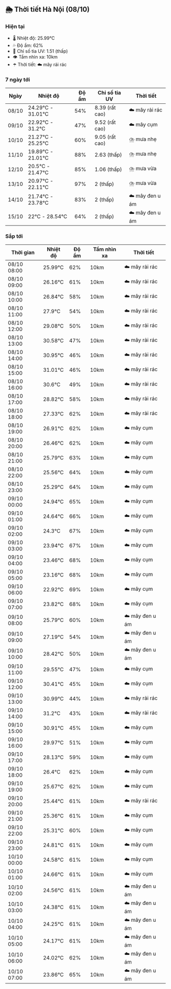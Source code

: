 ## 🌦️ Thời tiết Hà Nội (08/10)

### Hiện tại

- 🌡️ Nhiệt độ: 25.99℃
- 💦 Độ ẩm: 62%
- 🌟 Chỉ số tia UV: 1.51 (thấp)
- 👁️ Tầm nhìn xa: 10km
- ☂️ Thời tiết: ☁️ mây rải rác

### 7 ngày tới

| Ngày | Nhiệt độ | Độ ẩm | Chỉ số tia UV | Thời tiết |
| --- | --- | --- | --- | --- |
| 08/10 | 24.29℃ - 31.01℃ | 54% | 8.39 (rất cao) | ☁️ mây rải rác |
| 09/10 | 22.92℃ - 31.2℃ | 47% | 9.52 (rất cao) | ☁️ mây cụm |
| 10/10 | 21.27℃ - 25.25℃ | 60% | 9.05 (rất cao) | ⛈️ mưa nhẹ |
| 11/10 | 19.89℃ - 21.01℃ | 88% | 2.63 (thấp) | ⛈️ mưa nhẹ |
| 12/10 | 20.5℃ - 21.47℃ | 85% | 1.06 (thấp) | ⛈️ mưa vừa |
| 13/10 | 20.97℃ - 22.11℃ | 97% | 2 (thấp) | ⛈️ mưa vừa |
| 14/10 | 21.74℃ - 23.78℃ | 83% | 2 (thấp) | ☁️ mây đen u ám |
| 15/10 | 22℃ - 28.54℃ | 64% | 2 (thấp) | ☁️ mây đen u ám |

### Sắp tới

| Thời gian | Nhiệt độ | Độ ẩm | Tầm nhìn xa | Thời tiết |
| --- | --- | --- | --- | --- |
| 08/10 08:00 | 25.99℃ | 62% | 10km | ☁️ mây rải rác |
| 08/10 09:00 | 26.16℃ | 61% | 10km | ☁️ mây rải rác |
| 08/10 10:00 | 26.84℃ | 58% | 10km | ☁️ mây rải rác |
| 08/10 11:00 | 27.9℃ | 54% | 10km | ☁️ mây rải rác |
| 08/10 12:00 | 29.08℃ | 50% | 10km | ☁️ mây rải rác |
| 08/10 13:00 | 30.58℃ | 47% | 10km | ☁️ mây rải rác |
| 08/10 14:00 | 30.95℃ | 46% | 10km | ☁️ mây rải rác |
| 08/10 15:00 | 31.01℃ | 46% | 10km | ☁️ mây rải rác |
| 08/10 16:00 | 30.6℃ | 49% | 10km | ☁️ mây rải rác |
| 08/10 17:00 | 28.82℃ | 58% | 10km | ☁️ mây rải rác |
| 08/10 18:00 | 27.33℃ | 62% | 10km | ☁️ mây rải rác |
| 08/10 19:00 | 26.91℃ | 62% | 10km | ☁️ mây cụm |
| 08/10 20:00 | 26.46℃ | 62% | 10km | ☁️ mây cụm |
| 08/10 21:00 | 25.79℃ | 63% | 10km | ☁️ mây cụm |
| 08/10 22:00 | 25.56℃ | 64% | 10km | ☁️ mây cụm |
| 08/10 23:00 | 25.29℃ | 64% | 10km | ☁️ mây cụm |
| 09/10 00:00 | 24.94℃ | 65% | 10km | ☁️ mây cụm |
| 09/10 01:00 | 24.64℃ | 66% | 10km | ☁️ mây cụm |
| 09/10 02:00 | 24.3℃ | 67% | 10km | ☁️ mây cụm |
| 09/10 03:00 | 23.94℃ | 67% | 10km | ☁️ mây cụm |
| 09/10 04:00 | 23.46℃ | 68% | 10km | ☁️ mây cụm |
| 09/10 05:00 | 23.16℃ | 68% | 10km | ☁️ mây cụm |
| 09/10 06:00 | 22.92℃ | 69% | 10km | ☁️ mây cụm |
| 09/10 07:00 | 23.82℃ | 68% | 10km | ☁️ mây cụm |
| 09/10 08:00 | 25.79℃ | 60% | 10km | ☁️ mây đen u ám |
| 09/10 09:00 | 27.19℃ | 54% | 10km | ☁️ mây đen u ám |
| 09/10 10:00 | 28.42℃ | 50% | 10km | ☁️ mây đen u ám |
| 09/10 11:00 | 29.55℃ | 47% | 10km | ☁️ mây cụm |
| 09/10 12:00 | 30.41℃ | 45% | 10km | ☁️ mây cụm |
| 09/10 13:00 | 30.99℃ | 44% | 10km | ☁️ mây rải rác |
| 09/10 14:00 | 31.2℃ | 43% | 10km | ☁️ mây rải rác |
| 09/10 15:00 | 30.91℃ | 45% | 10km | ☁️ mây cụm |
| 09/10 16:00 | 29.97℃ | 51% | 10km | ☁️ mây cụm |
| 09/10 17:00 | 28.13℃ | 59% | 10km | ☁️ mây cụm |
| 09/10 18:00 | 26.4℃ | 62% | 10km | ☁️ mây cụm |
| 09/10 19:00 | 25.67℃ | 62% | 10km | ☁️ mây cụm |
| 09/10 20:00 | 25.44℃ | 61% | 10km | ☁️ mây rải rác |
| 09/10 21:00 | 25.36℃ | 61% | 10km | ☁️ mây cụm |
| 09/10 22:00 | 25.31℃ | 60% | 10km | ☁️ mây cụm |
| 09/10 23:00 | 24.81℃ | 61% | 10km | ☁️ mây cụm |
| 10/10 00:00 | 24.58℃ | 61% | 10km | ☁️ mây cụm |
| 10/10 01:00 | 24.66℃ | 61% | 10km | ☁️ mây cụm |
| 10/10 02:00 | 24.56℃ | 61% | 10km | ☁️ mây đen u ám |
| 10/10 03:00 | 24.38℃ | 61% | 10km | ☁️ mây đen u ám |
| 10/10 04:00 | 24.25℃ | 61% | 10km | ☁️ mây đen u ám |
| 10/10 05:00 | 24.17℃ | 61% | 10km | ☁️ mây đen u ám |
| 10/10 06:00 | 24.02℃ | 62% | 10km | ☁️ mây đen u ám |
| 10/10 07:00 | 23.86℃ | 65% | 10km | ☁️ mây đen u ám |
